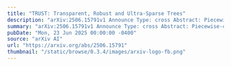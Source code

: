 ```yaml
---
title: "TRUST: Transparent, Robust and Ultra-Sparse Trees"
description: "arXiv:2506.15791v1 Announce Type: cross Abstract: Piecewise-constant regression trees remain popular for their interpretability, yet often lag behind black-box models like Random Forest in predictive accuracy. In this work, we introduce TRUST (Transparent, Robust, and Ultra-Sparse Trees), a novel regression tree model that combines the accuracy of Random Forests with the interpretability of shallow decision trees and sparse linear models. TRUST further enhances transparency by leveraging Large Language Models to generate tailored, user-friendly explanations. Extensive validation on synthetic and real-world benchmark datasets demonstrates that TRUST consistently outperforms other interpretable models -- including CART, Lasso, and Node Harvest -- in predictive accuracy, while matching the accuracy of Random Forest and offering substantial gains in both accuracy and interpretability over M5', a well-established model that is conceptually related."
summary: "arXiv:2506.15791v1 Announce Type: cross Abstract: Piecewise-constant regression trees remain popular for their interpretability, yet often lag behind black-box models like Random Forest in predictive accuracy. In this work, we introduce TRUST (Transparent, Robust, and Ultra-Sparse Trees), a novel regression tree model that combines the accuracy of Random Forests with the interpretability of shallow decision trees and sparse linear models. TRUST further enhances transparency by leveraging Large Language Models to generate tailored, user-friendly explanations. Extensive validation on synthetic and real-world benchmark datasets demonstrates that TRUST consistently outperforms other interpretable models -- including CART, Lasso, and Node Harvest -- in predictive accuracy, while matching the accuracy of Random Forest and offering substantial gains in both accuracy and interpretability over M5', a well-established model that is conceptually related."
pubDate: "Mon, 23 Jun 2025 00:00:00 -0400"
source: "arXiv AI"
url: "https://arxiv.org/abs/2506.15791"
thumbnail: "/static/browse/0.3.4/images/arxiv-logo-fb.png"
---
```


